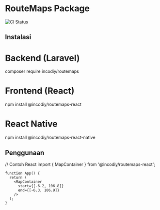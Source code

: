 # RouteMaps Package
![CI Status](https://github.com/uincodiy/routemaps/actions/workflows/ci.yml/badge.svg)

## Instalasi

# Backend (Laravel)
composer require incodiy/routemaps

# Frontend (React)
npm install @incodiy/routemaps-react

# React Native
npm install @incodiy/routemaps-react-native


## Penggunaan

// Contoh React
    import { MapContainer } from '@incodiy/routemaps-react';
    
    function App() {
      return (
        <MapContainer 
          start={[-6.2, 106.8]}
          end={[-6.3, 106.9]}
        />
      );
    }
